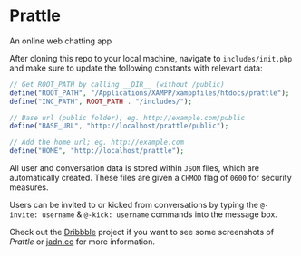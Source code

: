 # Prattle

An online web chatting app

After cloning this repo to your local machine, navigate to `includes/init.php` and make sure to update the following constants with relevant data:

```php
// Get ROOT_PATH by calling __DIR__ (without /public)
define("ROOT_PATH", "/Applications/XAMPP/xamppfiles/htdocs/prattle");
define("INC_PATH", ROOT_PATH . "/includes/");

// Base url (public folder); eg. http://example.com/public
define("BASE_URL", "http://localhost/prattle/public");

// Add the home url; eg. http://example.com
define("HOME", "http://localhost/prattle");
```

All user and conversation data is stored within `JSON` files, which are automatically created. These files are given a `CHMOD` flag of `0600` for security measures.

Users can be invited to or kicked from conversations by typing the `@-invite: username` & `@-kick: username` commands into the message box.

Check out the [Dribbble](https://dribbble.com/jaden/projects/228211-Prattle) project if you want to see some screenshots of *Prattle* or [jadn.co](http://jadn.co/prattle) for more information.
